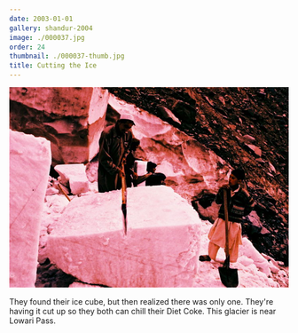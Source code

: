 ```yaml
---
date: 2003-01-01
gallery: shandur-2004
image: ./000037.jpg
order: 24
thumbnail: ./000037-thumb.jpg
title: Cutting the Ice
---
```


![Cutting the Ice](./000037.jpg)

They found their ice cube, but then realized there was only one. They're having it cut up so they both can chill their Diet Coke. This glacier is near Lowari Pass.